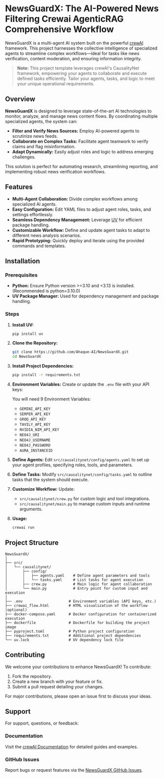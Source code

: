 # NewsGuardX: The AI-Powered News Filtering Crewai AgenticRAG Comprehensive Workflow

NewsGuardX is a multi-agent AI system built on the powerful [crewAI](https://crewai.com) framework. This project harnesses the collective intelligence of specialized agents to streamline complex workflows—ideal for tasks like news verification, content moderation, and ensuring information integrity.

> **Note:** This project template leverages crewAI's CausalityNet framework, empowering your agents to collaborate and execute defined tasks efficiently. Tailor your agents, tasks, and logic to meet your unique operational requirements.

## Overview

**NewsGuardX** is designed to leverage state-of-the-art AI technologies to monitor, analyze, and manage news content flows. By coordinating multiple specialized agents, the system can:

- **Filter and Verify News Sources:** Employ AI-powered agents to scrutinize news feeds.
- **Collaborate on Complex Tasks:** Facilitate agent teamwork to verify claims and flag misinformation.
- **Adapt Dynamically:** Easily adjust roles and logic to address emerging challenges.

This solution is perfect for automating research, streamlining reporting, and implementing robust news verification workflows.

## Features

- **Multi-Agent Collaboration:** Divide complex workflows among specialized AI agents.
- **Easy Configuration:** Edit YAML files to adjust agent roles, tasks, and settings effortlessly.
- **Seamless Dependency Management:** Leverage [UV](https://docs.astral.sh/uv/) for efficient package handling.
- **Customizable Workflow:** Define and update agent tasks to adapt to different news analysis scenarios.
- **Rapid Prototyping:** Quickly deploy and iterate using the provided commands and templates.

## Installation

### Prerequisites

- **Python:** Ensure Python version >=3.10 and <3.13 is installed. (Recommended is python=3.10.0)
- **UV Package Manager:** Used for dependency management and package handling.

### Steps

1. **Install UV:**  
   ```bash
   pip install uv
   ```

2. **Clone the Repository:**
   ```bash
   git clone https://github.com/Ahaque-AI/NewsGuardX.git
   cd NewsGuardX
   ```

3. **Install Project Dependencies:**
   ```bash
   pip install -r requirements.txt
   ```

4. **Environment Variables:**
   Create or update the `.env` file with your API keys:
   
   You will need 9 Environment Variables:
   - `GEMINI_API_KEY`
   - `SERPER_API_KEY`
   - `GROQ_API_KEY`
   - `TAVILY_API_KEY`
   - `NVIDIA_NIM_API_KEY`
   - `NEO4J_URI`
   - `NEO4J_USERNAME`
   - `NEO4J_PASSWORD`
   - `AURA_INSTANCEID`

5. **Define Agents:**
   Edit `src/causalitynet/config/agents.yaml` to set up your agent profiles, specifying roles, tools, and parameters.

6. **Define Tasks:**
   Modify `src/causalitynet/config/tasks.yaml` to outline tasks that the system should execute.

7. **Customize Workflow:**
   Update:
   - `src/causalitynet/crew.py` for custom logic and tool integrations.
   - `src/causalitynet/main.py` to manage custom inputs and runtime arguments.

8. **Usage:**
   ```bash
   crewai run
   ```

## Project Structure

```
NewsGuardX/
│
├── src/
│   └── causalitynet/
│       ├── config/
│       │   ├── agents.yaml    # Define agent parameters and tools
│       │   └── tasks.yaml     # List tasks for agent execution
│       ├── crew.py            # Main logic for agent collaboration
│       └── main.py            # Entry point for custom input and execution
│
├── .env                     # Environment variables (API keys, etc.)
├── crewai_flow.html         # HTML visualization of the workflow (optional)
├── docker-compose.yaml      # Docker configuration for containerized execution
├── dockerfile               # Dockerfile for building the project image
├── pyproject.toml           # Python project configuration
├── requirements.txt         # Additional project dependencies
└── uv.lock                  # UV dependency lock file
```

## Contributing

We welcome your contributions to enhance NewsGuardX! To contribute:

1. Fork the repository.
2. Create a new branch with your feature or fix.
3. Submit a pull request detailing your changes.

For major contributions, please open an issue first to discuss your ideas.

## Support

For support, questions, or feedback:

### Documentation
Visit the [crewAI Documentation](https://docs.crewai.com/introduction) for detailed guides and examples.

### GitHub Issues
Report bugs or request features via the [NewsGuardX GitHub Issues](https://github.com/Ahaque-AI/NewsGuardX/issues).
